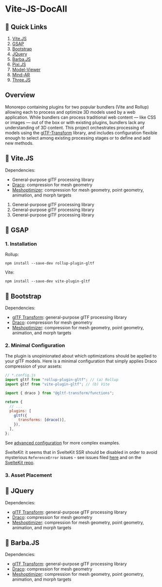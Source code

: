 # Vite-JS-DocAll

## 🔗 Quick Links

1. [Vite.JS](#-vitejs)
2. [GSAP](#-gsap)
3. [Bootstrap](#-bootstrap)
4. [JQuery](#-jquery)
5. [Barba.JS](#-barbajs)
6. [Pixi.JS](#-pixijs)
7. [Model-Viewer](#-model-viewer)
8. [Mind-AR](#-mind-ar)
6. [Three.JS](#-threejs)


## Overview

Monorepo containing plugins for two popular bundlers (Vite and Rollup) allowing each to process and optimize 3D models used by a web application. While bundlers can process traditional web content — like CSS or images — out of the box or with existing plugins, bundlers lack any understanding of 3D content. This project orchestrates processing of models using the [glTF-Transform](https://gltf-transform.donmccurdy.com/) library, and includes configuration flexible enough to select among existing processing stages or to define and add new methods.

## 👾 Vite.JS
Dependencies:

- General-purpose glTF processing library
- [Draco](https://github.com/google/draco/): compression for mesh geometry
- [Meshoptimizer](https://github.com/zeux/meshoptimizer): compression for mesh geometry, point geometry, animation, and morph targets

1. General-purpose glTF processing library
2. General-purpose glTF processing library
3. General-purpose glTF processing library

## 👾 GSAP

### 1. Installation

Rollup:

```shell
npm install --save-dev rollup-plugin-gltf
```

Vite:

```shell
npm install --save-dev vite-plugin-gltf
```

## 👾 Bootstrap
Dependencies:

- [glTF Transform](https://gltf-transform.donmccurdy.com/): general-purpose glTF processing library
- [Draco](https://github.com/google/draco/): compression for mesh geometry
- [Meshoptimizer](https://github.com/zeux/meshoptimizer): compression for mesh geometry, point geometry, animation, and morph targets

### 2. Minimal Configuration

The plugin is unopinionated about which optimizations should be applied to your glTF models. Here is a minimal configuration that simply applies Draco compression of your assets:

```js
// *.config.js
import gltf from "rollup-plugin-gltf"; // (a) Rollup
import gltf from "vite-plugin-gltf"; // (b) Vite

import { draco } from "@gltf-transform/functions";

return {
  // ...
  plugins: [
    gltf({
      transforms: [draco()],
    }),
  ],
};
```

See [advanced configuration](#advanced-configuration) for more complex examples.

_SvelteKit:_ it seems that in SvelteKit SSR should be disabled in order to avoid mysterious `ReferenceError` issues - see issues filed [here](https://github.com/nytimes/rd-bundler-3d-plugins/issues/19) and on the [SvelteKit repo](https://github.com/sveltejs/kit/issues/9000).

### 3. Asset Placement

## 👾 JQuery
Dependencies:

- [glTF Transform](https://gltf-transform.donmccurdy.com/): general-purpose glTF processing library
- [Draco](https://github.com/google/draco/): compression for mesh geometry
- [Meshoptimizer](https://github.com/zeux/meshoptimizer): compression for mesh geometry, point geometry, animation, and morph targets



## 👾 Barba.JS
Dependencies:

- [glTF Transform](https://gltf-transform.donmccurdy.com/): general-purpose glTF processing library
- [Draco](https://github.com/google/draco/): compression for mesh geometry
- [Meshoptimizer](https://github.com/zeux/meshoptimizer): compression for mesh geometry, point geometry, animation, and morph targets



